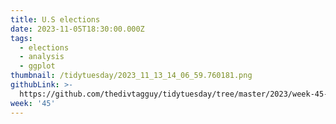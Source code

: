 ```yaml
---
title: U.S elections
date: 2023-11-05T18:30:00.000Z
tags:
  - elections
  - analysis
  - ggplot
thumbnail: /tidytuesday/2023_11_13_14_06_59.760181.png
githubLink: >-
  https://github.com/thedivtagguy/tidytuesday/tree/master/2023/week-45-nov-2023-us-elections
week: '45'
---
```



